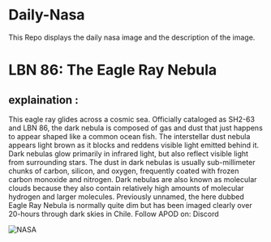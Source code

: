 # Daily-Nasa

This Repo displays the daily nasa image and the description of the image.

<!--NASA-->
# LBN 86: The Eagle Ray Nebula
## explaination :

This eagle ray glides across a cosmic sea.  Officially cataloged as SH2-63 and LBN 86, the dark nebula is composed of gas and dust that just happens to appear shaped like a common ocean fish.  The interstellar dust nebula appears light brown as it blocks and reddens visible light emitted behind it. Dark nebulas glow primarily in infrared light, but also reflect visible light from surrounding stars. The dust in dark nebulas is usually sub-millimeter chunks of carbon, silicon, and oxygen, frequently coated with frozen carbon monoxide and nitrogen.  Dark nebulas are also known as molecular clouds because they also contain relatively high amounts of molecular hydrogen and larger molecules. Previously unnamed, the here dubbed Eagle Ray Nebula is normally quite dim but has been imaged clearly over 20-hours through dark skies in Chile.    Follow APOD on: Discord

![NASA](https://apod.nasa.gov/apod/image/2311/EagleRay_Chander_960.jpg)
<!--/NASA-->